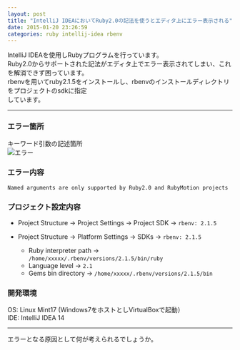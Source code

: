 ```yaml
---
layout: post
title: "IntelliJ IDEAにおいてRuby2.0の記法を使うとエディタ上にエラー表示される"
date: 2015-01-20 23:26:59
categories: ruby intellij-idea rbenv
---
```

<p>IntelliJ IDEAを使用しRubyプログラムを行っています。<br>
Ruby2.0からサポートされた記法がエディタ上でエラー表示されてしまい、これを解消できず困っています。<br>
rbenvを用いてruby2.1.5をインストールし、rbenvのインストールディレクトリをプロジェクトのsdkに指定<br>
しています。</p>

<hr>

<h3>エラー箇所</h3>

<p>キーワード引数の記述箇所<br>
<img src="https://i.stack.imgur.com/3SmXq.png" alt="エラー"></p>

<h3>エラー内容</h3>

<p><code>Named arguments are only supported by Ruby2.0 and RubyMotion projects</code></p>

<h3>プロジェクト設定内容</h3>

<ul>
<li><p>Project Structure -> Project Settings -> Project SDK -> <code>rbenv: 2.1.5</code></p></li>
<li><p>Project Structure -> Platform Settings -> SDKs -> <code>rbenv: 2.1.5</code></p>

<ul>
<li>Ruby interpreter path -> <code>/home/xxxxx/.rbenv/versions/2.1.5/bin/ruby</code></li>
<li>Language level -> <code>2.1</code></li>
<li>Gems bin directory -> <code>/home/xxxxx/.rbenv/versions/2.1.5/bin</code></li>
</ul></li>
</ul>

<h3>開発環境</h3>

<p>OS: Linux Mint17 (Windows7をホストとしVirtualBoxで起動）<br>
IDE: IntelliJ IDEA 14</p>

<hr>

<p>エラーとなる原因として何が考えられるでしょうか。</p>
